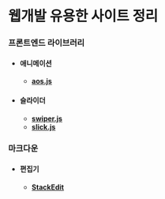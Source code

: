 # 웹개발 유용한 사이트 정리

### 프론트엔드 라이브러리
- #### 애니메이션
  - <a href="https://michalsnik.github.io/aos/" target="_blank">**aos.js**</a>
  
- #### 슬라이더
  - [**swiper.js**](https://swiperjs.com/)
  - [**slick.js**](https://kenwheeler.github.io/slick/)
  
  
### 마크다운
 - #### 편집기
   - [**StackEdit**](https://michalsnik.github.io/aos/)
